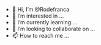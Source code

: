 - 👋 Hi, I’m @Rodefranca
- 👀 I’m interested in ...
- 🌱 I’m currently learning ...
- 💞️ I’m looking to collaborate on ...
- 📫 How to reach me ...

<!---
Rodefranca/Rodefranca is a ✨ special ✨ repository because its `README.md` (this file) appears on your GitHub profile.
You can click the Preview link to take a look at your changes.
--->

